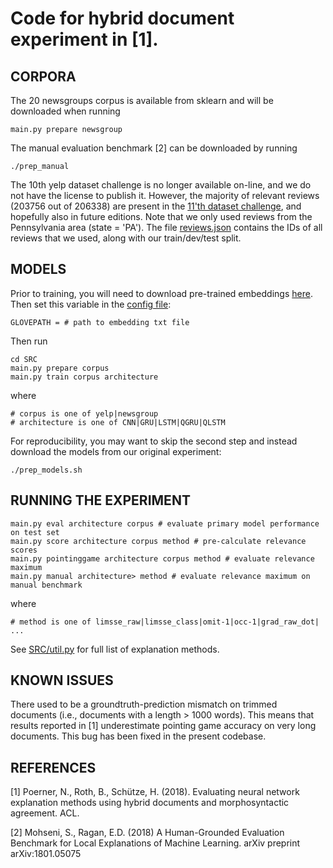 # Code for hybrid document experiment in [1].

## CORPORA

The 20 newsgroups corpus is available from sklearn and will be downloaded when running 

```main.py prepare newsgroup```

The manual evaluation benchmark [2] can be downloaded by running 

```./prep_manual```

The 10th yelp dataset challenge is no longer available on-line, and we do not have the license to publish it. 
However, the majority of relevant reviews (203756 out of 206338) are present in the [11'th
dataset challenge](https://www.yelp.com/dataset/download), and hopefully also in future editions. Note that
we only used reviews from the Pennsylvania area (state = 'PA'). The file [reviews.json](reviews.json) contains the IDs of all reviews that we used, along with our train/dev/test split.

## MODELS

Prior to training, you will need to download pre-trained embeddings [here](http://nlp.stanford.edu/data/glove.840B.300d.zip).
Then set this variable in the [config file](SRC/config.py):

```GLOVEPATH = # path to embedding txt file```

Then run

```
cd SRC
main.py prepare corpus
main.py train corpus architecture
```

where

```
# corpus is one of yelp|newsgroup
# architecture is one of CNN|GRU|LSTM|QGRU|QLSTM  
```

For reproducibility, you may want to skip the second step and instead download the models from our original experiment:

```./prep_models.sh```

## RUNNING THE EXPERIMENT

```
main.py eval architecture corpus # evaluate primary model performance on test set
main.py score architecture corpus method # pre-calculate relevance scores
main.py pointinggame architecture corpus method # evaluate relevance maximum
main.py manual architecture> method # evaluate relevance maximum on manual benchmark
```

where

```
# method is one of limsse_raw|limsse_class|omit-1|occ-1|grad_raw_dot| ... 
```

See [SRC/util.py](SRC/util.py) for full list of explanation methods.

## KNOWN ISSUES

There used to be a groundtruth-prediction mismatch on trimmed documents (i.e., documents with a length > 1000 words). 
This means that results reported in [1] underestimate pointing game accuracy on very long documents. This bug has 
been fixed in the present codebase.

## REFERENCES

[1] Poerner, N., Roth, B., Schütze, H. (2018). Evaluating neural network explanation methods using hybrid
documents and morphosyntactic agreement. ACL.

[2] Mohseni, S., Ragan, E.D. (2018) A Human-Grounded Evaluation Benchmark for Local Explanations of Machine Learning. 
arXiv preprint arXiv:1801.05075
